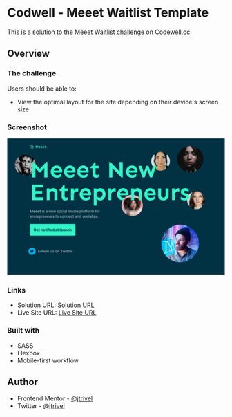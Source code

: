 # Codwell - Meeet Waitlist Template

This is a solution to the [Meeet Waitlist challenge on Codewell.cc](https://www.codewell.cc/challenges/meeet-waitlist-template--60e05defa383e41090a3c273).

## Overview

### The challenge

Users should be able to:

- View the optimal layout for the site depending on their device's screen size

### Screenshot

![Design preview for the Meeet Waitlist  Template challenge](./design/desktopview.png)

### Links

- Solution URL: [Solution URL](https://www.codewell.cc/challenges/meeet-waitlist-template--60e05defa383e41090a3c273/solution/61db4e056da8ba3fac6b0141)
- Live Site URL: [Live Site URL](https://codewell-meet-template-challenge.netlify.app/)

### Built with
- SASS
- Flexbox
- Mobile-first workflow

## Author
- Frontend Mentor - [@jtrivel](https://www.frontendmentor.io/profile/jtrivel)
- Twitter - [@jtrivel](https://www.twitter.com/jtrivel)
